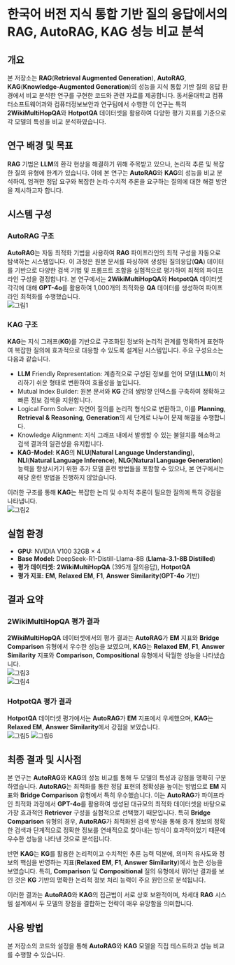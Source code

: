 # 한국어 버전  지식 통합 기반 질의 응답에서의 **RAG**, **AutoRAG**, **KAG** 성능 비교 분석  

## 개요  
본 저장소는 **RAG**(**Retrieval Augmented Generation**), **AutoRAG**, **KAG**(**Knowledge-Augmented Generation**)의 성능을 지식 통합 기반 질의 응답 환경에서 비교 분석한 연구를 구현한 코드와 관련 자료를 제공합니다. 동서울대학교 컴퓨터소프트웨어과와 컴퓨터정보보안과 연구팀에서 수행한 이 연구는 특히 **2WikiMultiHopQA**와 **HotpotQA** 데이터셋을 활용하여 다양한 평가 지표를 기준으로 각 모델의 특성을 비교 분석하였습니다.  

## 연구 배경 및 목표  
**RAG** 기법은 **LLM**의 환각 현상을 해결하기 위해 주목받고 있으나, 논리적 추론 및 복잡한 질의 유형에 한계가 있습니다. 이에 본 연구는 **AutoRAG**와 **KAG**의 성능을 비교 분석하여, 엄격한 정답 요구와 복잡한 논리·수치적 추론을 요구하는 질의에 대한 해결 방안을 제시하고자 합니다.  

## 시스템 구성  

### **AutoRAG** 구조  
**AutoRAG**는 자동 최적화 기법을 사용하여 **RAG** 파이프라인의 최적 구성을 자동으로 탐색하는 시스템입니다. 이 과정은 원본 문서를 파싱하여 생성된 질의응답(**QA**) 데이터를 기반으로 다양한 검색 기법 및 프롬프트 조합을 실험적으로 평가하여 최적의 파이프라인 구성을 결정합니다. 본 연구에서는 **2WikiMultiHopQA**와 **HotpotQA** 데이터셋 각각에 대해 **GPT-4o**를 활용하여 1,000개의 최적화용 **QA** 데이터를 생성하여 파이프라인 최적화를 수행했습니다.  
![그림1](https://github.com/user-attachments/assets/439162fd-c52b-4674-aff1-4882f84d601c)  

### **KAG** 구조  
**KAG**는 지식 그래프(**KG**)를 기반으로 구조화된 정보와 논리적 관계를 명확하게 표현하여 복잡한 질의에 효과적으로 대응할 수 있도록 설계된 시스템입니다. 주요 구성요소는 다음과 같습니다.  

- **LLM** Friendly Representation: 계층적으로 구성된 정보를 언어 모델(**LLM**)이 처리하기 쉬운 형태로 변환하여 효율성을 높입니다.  
- Mutual Index Builder: 원본 문서와 **KG** 간의 쌍방향 인덱스를 구축하여 정확하고 빠른 정보 검색을 지원합니다.  
- Logical Form Solver: 자연어 질의를 논리적 형식으로 변환하고, 이를 **Planning**, **Retrieval & Reasoning**, **Generation**의 세 단계로 나누어 문제 해결을 수행합니다.  
- Knowledge Alignment: 지식 그래프 내에서 발생할 수 있는 불일치를 해소하고 검색 결과의 일관성을 유지합니다.  
- **KAG-Model**: **KAG**의 **NLU**(**Natural Language Understanding**), **NLI**(**Natural Language Inference**), **NLG**(**Natural Language Generation**) 능력을 향상시키기 위한 추가 모델 훈련 방법들을 포함할 수 있으나, 본 연구에서는 해당 훈련 방법을 진행하지 않았습니다.  

이러한 구조를 통해 **KAG**는 복잡한 논리 및 수치적 추론이 필요한 질의에 특히 강점을 나타냅니다.  
![그림2](https://github.com/user-attachments/assets/8977e8e9-9c6b-4f0b-99d0-b2c18ba074a3)  

## 실험 환경  
- **GPU:** NVIDIA V100 32GB × 4  
- **Base Model:** DeepSeek-R1-Distill-Llama-8B (**Llama-3.1-8B Distilled**)  
- **평가 데이터셋:** **2WikiMultiHopQA** (395개 질의응답), **HotpotQA**  
- **평가 지표:** **EM**, **Relaxed EM**, **F1**, **Answer Similarity**(**GPT-4o** 기반)  

## 결과 요약  

### **2WikiMultiHopQA** 평가 결과  
**2WikiMultiHopQA** 데이터셋에서의 평가 결과는 **AutoRAG**가 **EM** 지표와 **Bridge Comparison** 유형에서 우수한 성능을 보였으며, **KAG**는 **Relaxed EM**, **F1**, **Answer Similarity** 지표와 **Comparison**, **Compositional** 유형에서 탁월한 성능을 나타냈습니다.  
![그림3](https://github.com/user-attachments/assets/86371b2e-e691-4fb2-9c7e-9647f4491520)  
![그림4](https://github.com/user-attachments/assets/ba215744-4b95-435c-bc37-e98f7c99ac68)  

### **HotpotQA** 평가 결과  
**HotpotQA** 데이터셋 평가에서는 **AutoRAG**가 **EM** 지표에서 우세했으며, **KAG**는 **Relaxed EM**, **Answer Similarity**에서 강점을 보였습니다.  
![그림5](https://github.com/user-attachments/assets/c2851edc-e162-4cc5-be6b-2944dbd26ec8)
![그림6](https://github.com/user-attachments/assets/9e73efc8-eccc-4fd9-bc91-b7e07980d3d7)  

## 최종 결과 및 시사점  
본 연구는 **AutoRAG**와 **KAG**의 성능 비교를 통해 두 모델의 특성과 강점을 명확히 구분하였습니다. **AutoRAG**는 최적화를 통한 정답 표현의 정확성을 높이는 방법으로 **EM** 지표와 **Bridge Comparison** 유형에서 특히 우수했습니다. 이는 **AutoRAG**가 파이프라인 최적화 과정에서 **GPT-4o**를 활용하여 생성된 대규모의 최적화 데이터셋을 바탕으로 가장 효과적인 **Retriever** 구성을 실험적으로 선택했기 때문입니다. 특히 **Bridge Comparison** 유형의 경우, **AutoRAG**가 최적화된 검색 방식을 통해 중개 정보의 정확한 검색과 단계적으로 정확한 정보를 연쇄적으로 찾아내는 방식이 효과적이었기 때문에 우수한 성능을 나타낸 것으로 분석됩니다.

반면 **KAG**는 **KG**를 활용한 논리적이고 수치적인 추론 능력 덕분에, 의미적 유사도와 정보의 핵심을 반영하는 지표(**Relaxed EM**, **F1**, **Answer Similarity**)에서 높은 성능을 보였습니다. 특히, **Comparison** 및 **Compositional** 질의 유형에서 뛰어난 결과를 보인 것은 **KG** 기반의 명확한 논리적 정보 처리 능력이 주요 원인으로 분석됩니다.

이러한 결과는 **AutoRAG**와 **KAG**의 접근법이 서로 상호 보완적이며, 차세대 **RAG** 시스템 설계에서 두 모델의 장점을 결합하는 전략이 매우 유망함을 의미합니다.

## 사용 방법  
본 저장소의 코드와 설정을 통해 **AutoRAG**와 **KAG** 모델을 직접 테스트하고 성능 비교를 수행할 수 있습니다.
